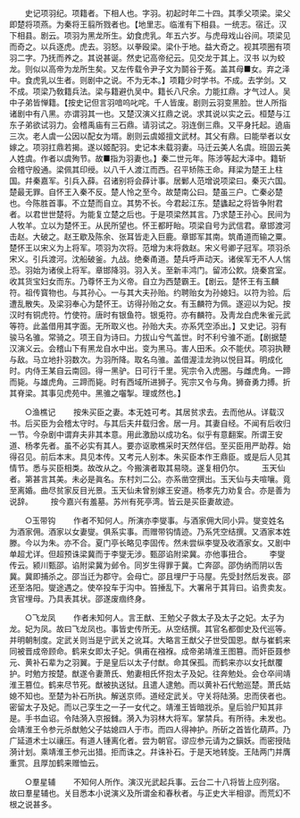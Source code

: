 <!-- { "loadSidebar": true } -->
　　史记项羽纪。项籍者。下相人也。字羽。初起时年二十四。其季父项梁。梁父即楚将项燕。为秦将王翦所戮者也。【地里志。临淮有下相县。一统志。宿迁。汉下相县。剧云。项羽为黑龙所生。幼食虎乳。年五六岁。与虎母戏山谷间。项梁见而奇之。以兵逐虎。虎去。羽怒。以拳殴梁。梁仆于地。益大奇之。视其项圈有项羽二字。乃抚而养之。其说甚诞。然史记高帝纪云。见交龙于其上。汉书 以为蛟龙。则似以高帝为龙所生矣。又左传载令尹子文为鬬谷于菟。盖其母■女。弃之泽中。食虎乳以生者。则剧中之说。不为无本。】项籍少时学书。不成。去学剑。又不成。项梁乃敎籍兵法。梁与籍避仇吴中。籍长八尺余。力能扛鼎。才气过人。吴中子弟皆惮籍。【按史记但言羽喑呜叱咤。千人皆废。剧则云羽变黑脸。世人所指诸剧中有八黑。亦谓羽其一也。又楚汉演义扛鼎之说。求其说以实之云。桓楚与江东子弟欲试羽力。会稽禹庙有三石鼎。请羽试之。羽连倒三鼎。又平身托起。遶庙三次。老人虞一公因以配女为壻。剧则云虞姬擅文武材。其父有鼎。曰能举者以女嫁之。项羽扛鼎若揭。遂以姬配羽。史记本未载羽妻。马迁云美人名虞。班固云美人姓虞。作者以虞殉节。故■指为羽妻也。】秦二世元年。陈涉等起大泽中。籍斩会稽守殷通。梁佩其印绶。以八千人渡江而西。召平矫陈王命。拜梁为楚王上柱国。幷秦嘉军。引兵入薛。召诸别将会薛计事。居鄛人范增说项梁曰。秦灭六国。楚最无罪。自怀王入秦不反。楚人怜之至今。故楚南公曰。楚虽三户。亡秦必楚也。今陈胜首事。不立楚而自立。其势不长。今君起江东。楚蠭起之将皆争附君者。以君世世楚将。为能复立楚之后也。于是项梁然其言。乃求楚王孙心。民间为人牧羊。立以为楚怀王。从民所望也。怀王都盱眙。项梁自号为武信君。章邯渡河击赵。大破之。赵王歇及陈余、张耳皆走入巨鹿。章邯军其南。筑甬道而输之粟。楚怀王以宋义为上将军。项羽为次将。范增为末将救赵。宋义号卿子冠军。项羽杀宋义。引兵渡河。沈船破釜。九战。绝秦甬道。楚兵呼声动天。诸侯军无不人人惴恐。羽始为诸侯上将军。章邯降羽。羽入关。至新丰鸿门。留沛公飮。烧秦宫室。收其货宝妇女而东。乃尊怀王为义帝。自立为西楚霸王。【剧云。楚怀王有玉麟符。祖传寳物也。与其孙心。一与其大夫孙贻。约聘贻女为孙媳妇。以符为验。后遭乱散失。及梁羽奉心为楚怀王。访得孙贻之女。有玉麟符为佩。遂迎以为妃。按汉时有铜虎符。竹使符。唐时有银鱼符。银兎符。亦有麟符。及靑龙白虎朱雀元武等符。此盖借用其字面。无所取义也。孙贻大夫。亦系凭空添出。】又史记。羽有骏马名骓。常骑之。项王自为诗曰。力拔山兮气盖世。时不利兮骓不逝。【剧据楚汉演义云。会稽山下有黑龙自水中出。变为黑马。害人田禾。众不能伏。项羽执鞭与敌。马立地扑羽数次。为羽所降。取名乌骓。盖借渥洼龙驹以悦目耳。明成化时。内侍王某自云南回。得一黑驴。日可行千里。宪宗令入虎圈。与雌虎角。一蹄而毙。与雄虎角。三蹄而毙。时有西域所进狮子。宪宗又令与角。狮奋勇力搏。折其脊梁。其事见虎苑中。黑骓之囓掣。理或然也。】 

　　○渔樵记 
　　按朱买臣之妻。本无姓可考。其居贫求去。去而他从。详载汉书。后买臣为会稽太守时。与其后夫幷载归舍。居一月。其妻自经。不闻有后收归一节。今杂剧中谓弃夫非其本意。用此激励以成功名。似乎有意翻案。所谓王安道、杨孝先者。虽不必实有其人。要亦讴歌樵采时天然伴侣。至买臣用严助荐。始得召见。前后本末。具见本传。又考元人别本。朱买臣本作王鼎臣。或是后人见其情节。悉与买臣相类。故改从之。今搬演者取其易晓。遂复相仍尔。 
　　玉天仙者。第甚言其美。未必是眞名。东村刘二公。亦系凿空撰出。玉天仙与夫喧嚷。竟至离婚。曲尽贫家反目光景。玉天仙未曾别嫁王安道。杨孝先力劝复合。亦是善为说辞。 
　　按今嘉兴有羞墓。苏州有死亭湾。皆云是买臣妻故迹。 

　　○玉带钩 
　　作者不知何人。所演亦李燮事。与酒家佣大同小异。燮变姓名为酒家佣。酒家以女妻燮。俱系实事。而赠带钩情迹。乃系凭空结撰。又酒家本姓滕。今以为朱。亦不合。夏门亭长略见李固传。然未尝纵李燮及收酒家女。又剧中单超尤详。但超预诛梁冀而于李燮无涉。甄邵谄附梁冀。亦他事扭合。 
　　李燮传云。颍川甄邵。谄附梁冀为邺令。同岁生得罪于冀。亡奔邵。邵伪纳而阴以吿冀。冀即捕杀之。邵当迁为郡守。会母亡。邵且埋尸于马屋。先受封然后发丧。邵还至洛阳。燮途遇之。使卒投车于沟中。笞捶乱下。大署帛于其背曰。谄贵卖友。贪官埋母。乃具表其状。邵遂废痼终身。 

　　○飞龙凤 
　　作者未知何人。言王猷、王勉父子救太子及太子之妃。太子为龙。妃为凤。故曰飞龙凤也。事皆史传所无。从空结撰。其官名都御史及代巡等。并明朝制度。定武关则当是宁武关之讹耳。大略言王猷父子世受国恩。猷与崔鹤来同被晋成帝顾命。鹤来女即太子妃。俱甫在襁褓。成帝弟靖淮王图篡。而奸臣聂参元、黄补石辈为之羽翼。于是皇后以太子付猷。命其保孤。而鹤来亦以女托猷覆护。时勉方按楚。猷遂令妻萧氏、勉妻相氏怀抱太子及妃。往奔勉处。会仓卒间靖淮王篡位。鹤来尽节死。猷被执送狱。且遣人逮勉。而以黄补石代勉巡楚。萧氏姑媳不知也。至楚为补石所执。解送京师。道经定武关。守关将陆漪。忠而侠者也。密留太子及妃。而以己孪生之一子一女代之。靖淮王皆暗戕杀。皇后验尸知其非是。手书血诏。令陆漪入京报雠。漪入为羽林大将军。掌禁兵。有所待。未发也。会靖淮王令参元杀猷勉父子姑媳四人于市。而四人得神护。所斫之首皆化葫芦。乃广延道术士以禳压。有道人锺离化者。尝为朝官。谬应参元请为之鎭妖。而密授陆漪计划。乘靖淮王参元出猎。拒而诛之。幷诛补石。于是天地转旋。王陆两门并膺重赏。且厚加鹤来赠恤云。 

　　○羣星辅 
　　不知何人所作。演汉光武起兵事。云台二十八将皆上应列宿。故曰羣星辅也。关目悉本小说演义及所谓金和春秋者。与正史大半相谬。而荒幻不根之说甚多。 
